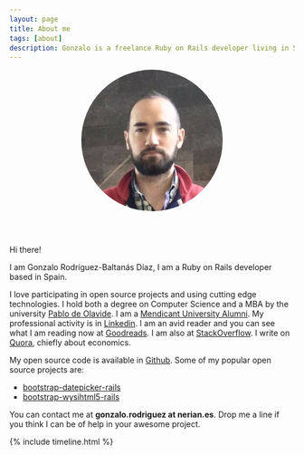 ```yaml
---
layout: page
title: About me
tags: [about]
description: Gonzalo is a freelance Ruby on Rails developer living in Spain
---
```


<div class="article-cover" style='background: none'>
  <div style='text-align: center;'>
    <img src="/images/avatar3.png" class="image" style='border-radius: 999px;width: 250px;margin-bottom: 3em;'>
  </div>
</div>

Hi there!

I am Gonzalo Rodríguez-Baltanás Díaz, I am a Ruby on Rails developer based in Spain.

I love participating in open source projects and using cutting edge technologies. I hold both a degree on Computer Science and a MBA by the university [Pablo de Olavide](http://www.upo.es/). I am a [Mendicant University Alumni](http://mendicantuniversity.org/). My professional activity is in [Linkedin](https://www.linkedin.com/in/gonzalo-rodríguez-baltanás-díaz-2916b2161). I am an avid reader and you can see what I am reading now at [Goodreads](https://www.goodreads.com/user/show/16002228-gonzalo-rodr-guez-baltan-s). I am also at [StackOverflow](https://stackoverflow.com/users/473763/nerian). I write on [Quora](https://www.quora.com/profile/Gonzalo-Rodr%C3%ADguez-1), chiefly about economics.

My open source code is available in [Github](https://github.com/Nerian). Some of my popular open source projects are:

* [bootstrap-datepicker-rails](https://github.com/Nerian/bootstrap-datepicker-rails)
* [bootstrap-wysihtml5-rails](https://github.com/Nerian/bootstrap-wysihtml5-rails)

You can contact me at **gonzalo.rodriguez at nerian.es**. Drop me a line if you think I can be of help in your awesome project.

{% include timeline.html %}